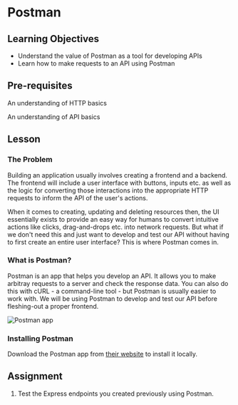 # Postman

## Learning Objectives

- Understand the value of Postman as a tool for developing APIs
- Learn how to make requests to an API using Postman

## Pre-requisites

An understanding of HTTP basics

An understanding of API basics

## Lesson

### The Problem

Building an application usually involves creating a frontend and a backend. The frontend will include a user interface with buttons, inputs etc. as well as the logic for converting those interactions into the appropriate HTTP requests to inform the API of the user's actions.

When it comes to creating, updating and deleting resources then, the UI essentially exists to provide an easy way for humans to convert intuitive actions like clicks, drag-and-drops etc. into network requests. But what if we don't need this and just want to develop and test our API without having to first create an entire user interface? This is where Postman comes in.

### What is Postman?

Postman is an app that helps you develop an API. It allows you to make arbitray requests to a server and check the response data. You can also do this with cURL - a command-line tool - but Postman is usually easier to work with. We will be using Postman to develop and test our API before fleshing-out a proper frontend.

![Postman app](https://user-images.githubusercontent.com/44523714/118104984-bb7dfe80-b3d3-11eb-9f29-8e51006ea770.png)

### Installing Postman

Download the Postman app from [their website](https://www.postman.com/downloads/) to install it locally.

## Assignment

1. Test the Express endpoints you created previously using Postman.

